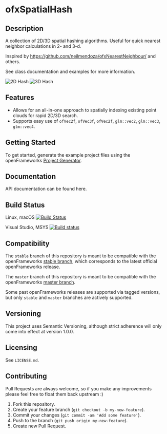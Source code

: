 ofxSpatialHash
==============

## Description

A collection of 2D/3D spatial hashing algorithms.  Useful for quick nearest neighbor calculations in 2- and 3-d.

Inspired by https://github.com/neilmendoza/ofxNearestNeighbour/ and others.

See class documentation and examples for more information.

![2D Hash](https://github.com/bakercp/ofxSpatialHash/raw/master/docs/screen_2d.png)
![3D Hash](https://github.com/bakercp/ofxSpatialHash/raw/master/docs/screen_3d.png)

## Features

- Allows for an all-in-one approach to spatially indexing existing point clouds for rapid 2D/3D search.
- Supports easy use of `ofVec2f`, `ofVec3f`, `ofVec2f`, `glm::vec2`, `glm::vec3`, `glm::vec4`.

## Getting Started

To get started, generate the example project files using the openFrameworks [Project Generator](http://openframeworks.cc/learning/01_basics/how_to_add_addon_to_project/).

## Documentation

API documentation can be found here.

## Build Status

Linux, macOS [![Build Status](https://travis-ci.org/bakercp/ofxSpatialHash.svg?branch=stable)](https://travis-ci.org/bakercp/ofxSpatialHash)

Visual Studio, MSYS [![Build status](https://ci.appveyor.com/api/projects/status/7s76w2xstibc5w3x/branch/master?svg=true)](https://ci.appveyor.com/project/bakercp/ofxspatialhash/branch/master)


## Compatibility

The `stable` branch of this repository is meant to be compatible with the openFrameworks [stable branch](https://github.com/openframeworks/openFrameworks/tree/stable), which corresponds to the latest official openFrameworks release.

The `master` branch of this repository is meant to be compatible with the openFrameworks [master branch](https://github.com/openframeworks/openFrameworks/tree/master).

Some past openFrameworks releases are supported via tagged versions, but only `stable` and `master` branches are actively supported.

## Versioning

This project uses Semantic Versioning, although strict adherence will only come into effect at version 1.0.0.

## Licensing

See `LICENSE.md`.

## Contributing

Pull Requests are always welcome, so if you make any improvements please feel free to float them back upstream :)

1. Fork this repository.
2. Create your feature branch (`git checkout -b my-new-feature`).
3. Commit your changes (`git commit -am 'Add some feature'`).
4. Push to the branch (`git push origin my-new-feature`).
5. Create new Pull Request.
